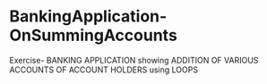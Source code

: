 # BankingApplication-OnSummingAccounts
Exercise- BANKING APPLICATION showing ADDITION OF VARIOUS ACCOUNTS OF ACCOUNT HOLDERS using LOOPS
